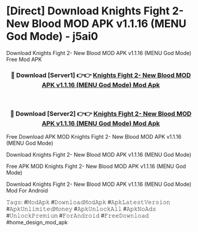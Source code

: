 # [Direct] Download Knights Fight 2- New Blood MOD APK v1.1.16 (MENU God Mode) - j5ai0
Download Knights Fight 2- New Blood MOD APK v1.1.16 (MENU God Mode) Free Mod APK

<div align="center">
<h3>🔴 Download [Server1] 👉👉 <a href="https://apk-comot.site?title=Knights_Fight_2-_New_Blood_MOD_APK_v1.1.16_(MENU_God_Mode)">Knights Fight 2- New Blood MOD APK v1.1.16 (MENU God Mode) Mod Apk</a></h3><br>

<h3>🔴 Download [Server2] 👉👉 <a href="https://apk-comot.site?title=Knights_Fight_2-_New_Blood_MOD_APK_v1.1.16_(MENU_God_Mode)">Knights Fight 2- New Blood MOD APK v1.1.16 (MENU God Mode) Mod Apk</a></h3>
</div>


Free Download APK MOD Knights Fight 2- New Blood MOD APK v1.1.16 (MENU God Mode)

Download Knights Fight 2- New Blood MOD APK v1.1.16 (MENU God Mode) 

Free APK MOD Knights Fight 2- New Blood MOD APK v1.1.16 (MENU God Mode) 

Download Knights Fight 2- New Blood MOD APK v1.1.16 (MENU God Mode) Mod For Android

𝚃𝚊𝚐𝚜: #𝙼𝚘𝚍𝙰𝚙𝚔 #𝙳𝚘𝚠𝚗𝚕𝚘𝚊𝚍𝙼𝚘𝚍𝙰𝚙𝚔 #𝙰𝚙𝚔𝙻𝚊𝚝𝚎𝚜𝚝𝚅𝚎𝚛𝚜𝚒𝚘𝚗 #𝙰𝚙𝚔𝚄𝚗𝚕𝚒𝚖𝚒𝚝𝚎𝚍𝙼𝚘𝚗𝚎𝚢 #𝙰𝚙𝚔𝚄𝚗𝚕𝚘𝚌𝚔𝙰𝚕𝚕 #𝙰𝚙𝚔𝙽𝚘𝙰𝚍𝚜 #𝚄𝚗𝚕𝚘𝚌𝚔𝙿𝚛𝚎𝚖𝚒𝚞𝚖 #𝙵𝚘𝚛𝙰𝚗𝚍𝚛𝚘𝚒𝚍 #𝙵𝚛𝚎𝚎𝙳𝚘𝚠𝚗𝚕𝚘𝚊𝚍 #home_design_mod_apk